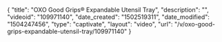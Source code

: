 {
    "title": "OXO Good Grips&reg; Expandable Utensil Tray",
    "description": "",
    "videoid": "109971140",
    "date_created": "1502519311",
    "date_modified": "1504247456",
    "type": "captivate",
    "layout": "video",
    "url": "\/v\/oxo-good-grips-expandable-utensil-tray\/109971140"
}